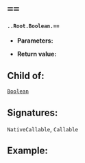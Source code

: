 # `==`

#### `..Root.Boolean.==`

* **Parameters:**

* **Return value:**

## Child of:

[`Boolean`](docs..Root.Boolean.md)

## Signatures:

`NativeCallable`, `Callable`


## Example:



